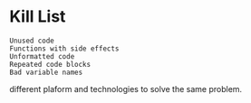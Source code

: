 


Kill List
=========

    Unused code
    Functions with side effects
    Unformatted code
    Repeated code blocks
    Bad variable names
different plaform and technologies to solve the same problem.
